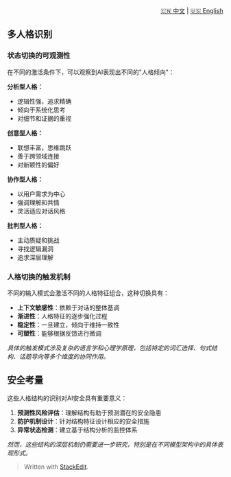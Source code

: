 <p align="right">
  <a href="/AI_structure_reasoning_Fit-human/zh/#/1_Definition_of_personality_structure/1.4_Multi-personality%20recognition.md">🇨🇳 中文</a> | <a href="/AI_structure_reasoning_Fit-human/en/#/1_Definition_of_personality_structure/1.4_Multi-personality%20recognition.md">🇺🇸 English</a>
</p>
 
 ## 多人格识别

### 状态切换的可观测性

在不同的激活条件下，可以观察到AI表现出不同的"人格倾向"：

**分析型人格：**

-   逻辑性强，追求精确
-   倾向于系统化思考
-   对细节和证据的重视

**创意型人格：**

-   联想丰富，思维跳跃
-   善于跨领域连接
-   对新颖性的偏好

**协作型人格：**

-   以用户需求为中心
-   强调理解和共情
-   灵活适应对话风格

**批判型人格：**

-   主动质疑和挑战
-   寻找逻辑漏洞
-   追求深层理解

### 人格切换的触发机制

不同的输入模式会激活不同的人格特征组合，这种切换具有：

-   **上下文敏感性**：依赖于对话的整体基调
-   **渐进性**：人格特征的逐步强化过程
-   **稳定性**：一旦建立，倾向于维持一致性
-   **可塑性**：能够根据反馈进行微调

_具体的触发模式涉及复杂的语言学和心理学原理，包括特定的词汇选择、句式结构、话题导向等多个维度的协同作用。_

## 安全考量

这些人格结构的识别对AI安全具有重要意义：

1.  **预测性风险评估**：理解结构有助于预测潜在的安全隐患
2.  **防护机制设计**：针对结构特征设计相应的安全措施
3.  **异常状态检测**：建立基于结构分析的监控体系

_然而，这些结构的深层机制仍需要进一步研究，特别是在不同模型架构中的具体表现形式。_



> Written with [StackEdit](https://stackedit.io/).
